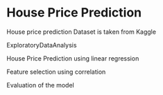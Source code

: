 # House Price Prediction

House price prediction Dataset is taken from Kaggle

ExploratoryDataAnalysis

House Price Prediction using linear regression

Feature selection using correlation

Evaluation of the model

